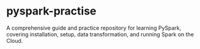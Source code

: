 # pyspark-practise
 A comprehensive guide and practice repository for learning PySpark, covering installation, setup, data transformation, and running Spark on the Cloud.

